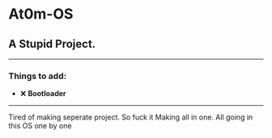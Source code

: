 # At0m-OS

## A Stupid Project.

---

### Things to add:
- ❌ **Bootloader**

---
Tired of making seperate project. So fuck it Making all in one. All going in this OS one by one
